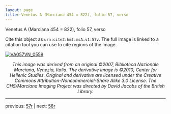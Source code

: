 ```yaml
---
layout: page
title: Venetus A (Marciana 454 = 822), folio 57, verso
---
```


Venetus A (Marciana 454 = 822), folio 57, verso

Cite this object as `urn:cite2:hmt:msA.v1:57v`.  The full image is linked to a citation tool you can use to cite regions of the image.

[![VA057VN_0559](http://www.homermultitext.org/iipsrv?IIIF=/project/homer/pyramidal/deepzoom/hmt/vaimg/2017a/VA057VN_0559.tif/full/800,/0/default.jpg)](http://www.homermultitext.org/ict2/?urn=urn:cite2:hmt:vaimg.2017a:VA057VN_0559) 

<p style="text-align: center; font-style: italic;">This image was derived from an original ©2007, Biblioteca Nazionale Marciana, Venezia, Italia. The derivative image is ©2010, Center for Hellenic Studies. Original and derivative are licensed under the Creative Commons Attribution-Noncommercial-Share Alike 3.0 License. The CHS/Marciana Imaging Project was directed by David Jacobs of the British Library.</p>

---

previous: [57r](../57r/) | next: [58r](../58r/)